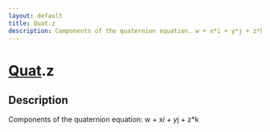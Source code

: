 ```yaml
---
layout: default
title: Quat.z
description: Components of the quaternion equation. w + x*i + y*j + z*k
---
```

# [Quat]({{site.url}}/Pages/Reference/Quat.html).z

## Description
Components of the quaternion equation: w + x*i + y*j + z*k

